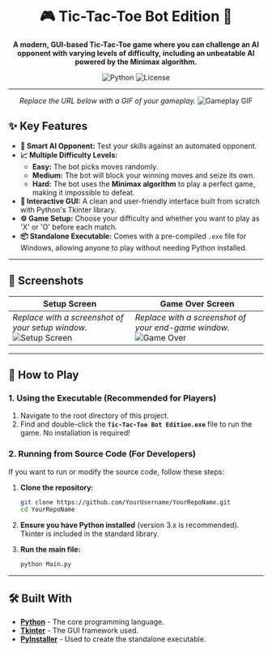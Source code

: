 <div align="center">

# 🎮 Tic-Tac-Toe Bot Edition 🤖

**A modern, GUI-based Tic-Tac-Toe game where you can challenge an AI opponent with varying levels of difficulty, including an unbeatable AI powered by the Minimax algorithm.**

</div>

<div align="center">

![Python](https://img.shields.io/badge/python-3.x-blue.svg)
![License](https://img.shields.io/badge/license-MIT-green.svg)

</div>

---

<div align="center">

*Replace the URL below with a GIF of your gameplay.*
![Gameplay GIF](https://placehold.co/600x400/3d3d3d/E0E0E0?text=Gameplay+GIF)

</div>

## ✨ Key Features

-   **🤖 Smart AI Opponent:** Test your skills against an automated opponent.
-   **📈 Multiple Difficulty Levels:**
    -   **Easy:** The bot picks moves randomly.
    -   **Medium:** The bot will block your winning moves and seize its own.
    -   **Hard:** The bot uses the **Minimax algorithm** to play a perfect game, making it impossible to defeat.
-   **🎨 Interactive GUI:** A clean and user-friendly interface built from scratch with Python's Tkinter library.
-   **⚙️ Game Setup:** Choose your difficulty and whether you want to play as 'X' or 'O' before each match.
-   **📦 Standalone Executable:** Comes with a pre-compiled `.exe` file for Windows, allowing anyone to play without needing Python installed.

---

## 📸 Screenshots

<div align="center">

| Setup Screen                                                                                    | Game Over Screen                                                                                |
| ----------------------------------------------------------------------------------------------- | ----------------------------------------------------------------------------------------------- |
| *Replace with a screenshot of your setup window.*<br>![Setup Screen](https://placehold.co/400x300/4a4a4a/E0E0E0?text=Setup+Screen) | *Replace with a screenshot of your end-game window.*<br>![Game Over](https://placehold.co/400x300/4a4a4a/E0E0E0?text=Game+Over) |

</div>

---

## 🚀 How to Play

### 1. Using the Executable (Recommended for Players)

1.  Navigate to the root directory of this project.
2.  Find and double-click the **`Tic-Tac-Toe Bot Edition.exe`** file to run the game. No installation is required!

### 2. Running from Source Code (For Developers)

If you want to run or modify the source code, follow these steps:

1.  **Clone the repository:**
    ```sh
    git clone https://github.com/YourUsername/YourRepoName.git
    cd YourRepoName
    ```

2.  **Ensure you have Python installed** (version 3.x is recommended). Tkinter is included in the standard library.

3.  **Run the main file:**
    ```sh
    python Main.py
    ```

---

## 🛠️ Built With

-   **[Python](https://www.python.org/)** - The core programming language.
-   **[Tkinter](https://docs.python.org/3/library/tkinter.html)** - The GUI framework used.
-   **[PyInstaller](https://www.pyinstaller.org/)** - Used to create the standalone executable.

